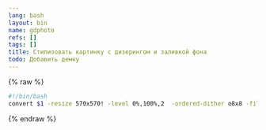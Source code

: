 ```yaml
---
lang: bash
layout: bin
name: gdphoto
refs: []
tags: []
title: Стилизовать картинку с дизерингом и заливкой фона
todo: Добавить демку
---
```

{% raw %}
```bash
#!/bin/bash
convert $1 -resize 570x570! -level 0%,100%,2  -ordered-dither o8x8 -fill '#0046df' -opaque white  gd-$1
```
{% endraw %}